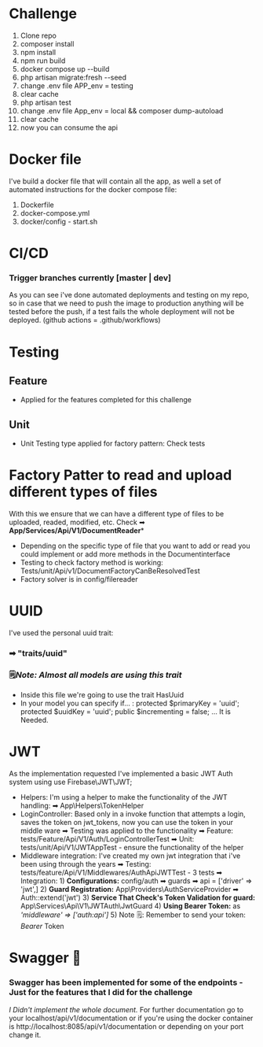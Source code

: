 # Challenge

1) Clone repo
2) composer install
3) npm install
4) npm run build
5) docker compose up --build
6) php artisan migrate:fresh --seed
7) change .env file APP_env = testing
8) clear cache
9) php artisan test
10) change .env file App_env = local && composer dump-autoload
11) clear cache
12) now you can consume the api
# Docker file

I've build a docker file that will contain all the app, as well a set of automated instructions for the docker compose file:
1) Dockerfile
2) docker-compose.yml
3) docker/config - start.sh

# CI/CD
### Trigger branches currently [master | dev]
As you can see i've done automated deployments and testing on my repo, so in case that we need to push the image to production anything will be tested before the push, if a test fails the whole deployment will not be deployed. (github actions = .github/workflows)

# Testing
## Feature
- Applied for the features completed for this challenge
## Unit
- Unit Testing type applied for factory pattern: Check tests
# Factory Patter to read and upload different types of files
With this we ensure that we can have a different type of files to be uploaded, readed, modified, etc.
Check ➡ **App/Services/Api/V1/DocumentReader***
- Depending on the specific type of file that you want to add or read you could  implement or add more methods in the Documentinterface
- Testing to check factory method is working: Tests/unit/Api/v1/DocumentFactoryCanBeResolvedTest
- Factory solver is in config/filereader
# UUID

I've used the personal uuid trait: 
### ➡ "traits/uuid"
### 🗒️*Note: Almost all models are using this trait*
- Inside this file we're going to use the trait HasUuid
- In your model you can specify if... : 
    protected $primaryKey = 'uuid';
    protected $uuidKey = 'uuid';
    public $incrementing = false;
  ... It is Needed.

# JWT
As the implementation requested I've implemented a basic JWT Auth system using use Firebase\JWT\JWT;
- Helpers: I'm using a helper to make the functionality of the JWT handling: ➡ App\Helpers\TokenHelper
- LoginController: Based only in a invoke function that attempts a login, saves the token on jwt_tokens, now you can use the token in your middle ware
    ➡ Testing was applied to the functionality
        ➡ Feature: tests/Feature/Api/V1/Auth/LoginControllerTest
        ➡ Unit: tests/unit/Api/V1/JWTAppTest - ensure the functionality of the helper
- Middleware integration:
    I've created my own jwt integration that i've been using through the years
    ➡ Testing: tests/feature/Api/V1/Middlewares/AuthApiJWTTest - 3 tests
    ➡ Integration:
        1) **Configurations:** config/auth ➡ guards ➡ api = ['driver' => 'jwt',]
        2) **Guard Registration:** App\Providers\AuthServiceProvider ➡ Auth::extend('jwt')
        3) **Service That Check's Token Validation for guard:** App\Services\Api\V1\JWTAuth\JwtGuard
        4) **Using Bearer Token:** as *'middleware' => ['auth:api']*
        5) Note 🗒️: Remember to send your token: *Bearer* Token
# Swagger 🍵 
### Swagger has been implemented for some of the endpoints - Just for the features that I did for the challenge 
*I Didn't implement the whole document.*
For further documentation go to your localhost/api/v1/documentation or if you're using the docker container is http://localhost:8085/api/v1/documentation or depending on your port change it.



